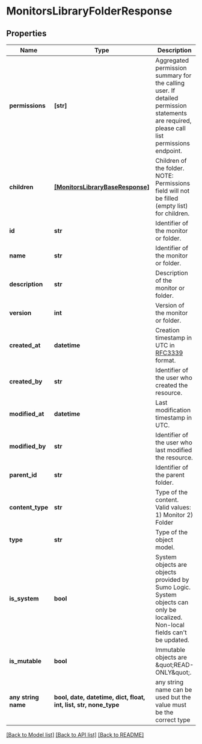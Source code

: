 # MonitorsLibraryFolderResponse


## Properties
Name | Type | Description | Notes
------------ | ------------- | ------------- | -------------
**permissions** | **[str]** | Aggregated permission summary for the calling user. If detailed permission statements are required, please call list permissions endpoint. | 
**children** | [**[MonitorsLibraryBaseResponse]**](MonitorsLibraryBaseResponse.md) | Children of the folder. NOTE: Permissions field will not be filled (empty list) for children. | 
**id** | **str** | Identifier of the monitor or folder. | 
**name** | **str** | Identifier of the monitor or folder. | 
**description** | **str** | Description of the monitor or folder. | 
**version** | **int** | Version of the monitor or folder. | 
**created_at** | **datetime** | Creation timestamp in UTC in [RFC3339](https://tools.ietf.org/html/rfc3339) format. | 
**created_by** | **str** | Identifier of the user who created the resource. | 
**modified_at** | **datetime** | Last modification timestamp in UTC. | 
**modified_by** | **str** | Identifier of the user who last modified the resource. | 
**parent_id** | **str** | Identifier of the parent folder. | 
**content_type** | **str** | Type of the content. Valid values:   1) Monitor   2) Folder | 
**type** | **str** | Type of the object model. | 
**is_system** | **bool** | System objects are objects provided by Sumo Logic. System objects can only be localized. Non-local fields can&#39;t be updated. | 
**is_mutable** | **bool** | Immutable objects are \&quot;READ-ONLY\&quot;. | 
**any string name** | **bool, date, datetime, dict, float, int, list, str, none_type** | any string name can be used but the value must be the correct type | [optional]

[[Back to Model list]](../README.md#documentation-for-models) [[Back to API list]](../README.md#documentation-for-api-endpoints) [[Back to README]](../README.md)


